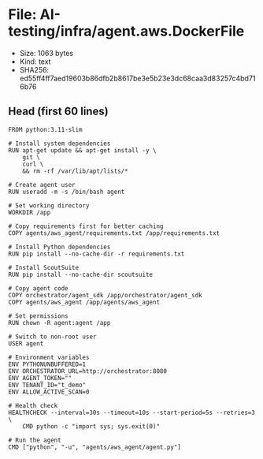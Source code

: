 # File: AI-testing/infra/agent.aws.DockerFile

- Size: 1063 bytes
- Kind: text
- SHA256: ed55ff4ff7aed19603b86dfb2b8617be3e5b23e3dc68caa3d83257c4bd716b76

## Head (first 60 lines)

```
FROM python:3.11-slim

# Install system dependencies
RUN apt-get update && apt-get install -y \
    git \
    curl \
    && rm -rf /var/lib/apt/lists/*

# Create agent user
RUN useradd -m -s /bin/bash agent

# Set working directory
WORKDIR /app

# Copy requirements first for better caching
COPY agents/aws_agent/requirements.txt /app/requirements.txt

# Install Python dependencies
RUN pip install --no-cache-dir -r requirements.txt

# Install ScoutSuite
RUN pip install --no-cache-dir scoutsuite

# Copy agent code
COPY orchestrator/agent_sdk /app/orchestrator/agent_sdk
COPY agents/aws_agent /app/agents/aws_agent

# Set permissions
RUN chown -R agent:agent /app

# Switch to non-root user
USER agent

# Environment variables
ENV PYTHONUNBUFFERED=1
ENV ORCHESTRATOR_URL=http://orchestrator:8080
ENV AGENT_TOKEN=""
ENV TENANT_ID="t_demo"
ENV ALLOW_ACTIVE_SCAN=0

# Health check
HEALTHCHECK --interval=30s --timeout=10s --start-period=5s --retries=3 \
    CMD python -c "import sys; sys.exit(0)"

# Run the agent
CMD ["python", "-u", "agents/aws_agent/agent.py"]
```

